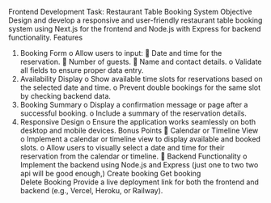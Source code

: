 Frontend Development Task: Restaurant Table Booking System 
Objective 
Design and develop a responsive and user-friendly restaurant table booking system using 
Next.js for the frontend and Node.js with Express for backend functionality. 
Features 
1. Booking Form 
o Allow users to input: 
 Date and time for the reservation. 
 Number of guests. 
 Name and contact details. 
o Validate all fields to ensure proper data entry. 
2. Availability Display 
o Show available time slots for reservations based on the selected date and 
time. 
o Prevent double bookings for the same slot by checking backend data. 
3. Booking Summary 
o Display a confirmation message or page after a successful booking. 
o Include a summary of the reservation details. 
4. Responsive Design 
o Ensure the application works seamlessly on both desktop and mobile 
devices. 
Bonus Points 
 Calendar or Timeline View 
o Implement a calendar or timeline view to display available and booked 
slots. 
o Allow users to visually select a date and time for their reservation from the 
calendar or timeline. 
 Backend Functionality 
o Implement the backend using Node.js and Express (just one to two two 
api will be good enough,) 
Create booking 
Get booking  
Delete Booking 
Provide a live deployment link for both the frontend and backend (e.g., 
Vercel, Heroku, or Railway). 
 
 

